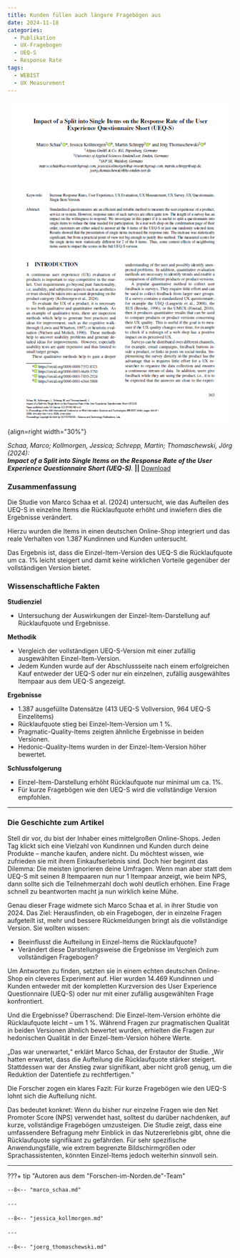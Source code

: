 ```yaml
---
title: Kunden füllen auch längere Fragebögen aus
date: 2024-11-18
categories:
  - Publikation
  - UX-Fragebogen
  - UEQ-S
  - Response Rate
tags:
  - WEBIST
  - UX Measurement
---
```


![Artikel Benchmark UEQ-S Vergleich](assets/2024-article-split-ueq-s.PNG){align=right width="30%"}

*Schaa, Marco; Kollmorgen, Jessica; Schrepp, Martin; Thomaschewski, Jörg (2024): <br> __Impact of a Split into Single Items on the Response Rate of the User Experience Questionnaire Short (UEQ-S)__.* **||** 
<a href="https://www.scitepress.org/Papers/2024/130464/130464.pdf">Download</a>



### Zusammenfassung

Die Studie von Marco Schaa et al. (2024) untersucht, wie das Aufteilen des UEQ-S in einzelne Items die Rücklaufquote erhöht und inwiefern dies die Ergebnisse verändert. 

Hierzu wurden die Items in einen deutschen Online-Shop integriert und das reale Verhalten von 1.387 Kundinnen und Kunden untersucht. 

Das Ergebnis ist, dass die Einzel-Item-Version des UEQ-S die Rücklaufquote um ca. 1% leicht steigert und damit keine wirklichen Vorteile gegenüber der vollständigen Version bietet.  


<!-- more -->


### Wissenschaftliche Fakten 

**Studienziel** 

- Untersuchung der Auswirkungen der Einzel-Item-Darstellung auf Rücklaufquote und Ergebnisse.

**Methodik**

  - Vergleich der vollständigen UEQ-S-Version mit einer zufällig ausgewählten Einzel-Item-Version.
  - Jedem Kunden wurde auf der Abschlussseite nach einem erfolgreichen Kauf entweder der UEQ-S oder nur ein einzelnen, zufällig ausgewähltes Itempaar aus dem UEQ-S angezeigt.

**Ergebnisse**

  - 1.387 ausgefüllte Datensätze (413 UEQ-S Vollversion, 964 UEQ-S Einzelitems)
  - Rücklaufquote stieg bei Einzel-Item-Version um 1 %.
  - Pragmatic-Quality-Items zeigten ähnliche Ergebnisse in beiden Versionen.
  - Hedonic-Quality-Items wurden in der Einzel-Item-Version höher bewertet.

**Schlussfolgerung**

  - Einzel-Item-Darstellung erhöht Rücklaufquote nur minimal um ca. 1%.
  - Für kurze Fragebögen wie den UEQ-S wird die vollständige Version empfohlen.

---


### Die Geschichte zum Artikel

Stell dir vor, du bist der Inhaber eines mittelgroßen Online-Shops. Jeden Tag klickt sich eine Vielzahl von Kundinnen und Kunden durch deine Produkte – manche kaufen, andere nicht. Du möchtest wissen, wie zufrieden sie mit ihrem Einkaufserlebnis sind. Doch hier beginnt das Dilemma: Die meisten ignorieren deine Umfragen. Wenn man aber statt dem UEQ-S mit seinen 8 Itempaaren nun nur 1 Itempaar anzeigt, wie beim NPS, dann sollte sich die Teilnehmerzahl doch wohl deutlich erhöhen. Eine Frage schnell zu beantworten macht ja nun wirklich keine Mühe.

Genau dieser Frage widmete sich Marco Schaa et al. in ihrer Studie von 2024. Das Ziel: Herausfinden, ob ein Fragebogen, der in einzelne Fragen aufgeteilt ist, mehr und bessere Rückmeldungen bringt als die vollständige Version. Sie wollten wissen:
- Beeinflusst die Aufteilung in Einzel-Items die Rücklaufquote?
- Verändert diese Darstellungsweise die Ergebnisse im Vergleich zum vollständigen Fragebogen?

Um Antworten zu finden, setzten sie in einem echten deutschen Online-Shop ein cleveres Experiment auf. Hier wurden 14.469 Kundinnen und Kunden entweder mit der kompletten Kurzversion des User Experience Questionnaire (UEQ-S) oder nur mit einer zufällig ausgewählten Frage konfrontiert.

Und die Ergebnisse? Überraschend: Die Einzel-Item-Version erhöhte die Rücklaufquote leicht – um 1 %. Während Fragen zur pragmatischen Qualität in beiden Versionen ähnlich bewertet wurden, erhielten die Fragen zur hedonischen Qualität in der Einzel-Item-Version höhere Werte.

„Das war unerwartet,“ erklärt Marco Schaa, der Erstautor der Studie. „Wir hatten erwartet, dass die Aufteilung die Rücklaufquote stärker steigert. Stattdessen war der Anstieg zwar signifikant, aber nicht groß genug, um die Reduktion der Datentiefe zu rechtfertigen.“

Die Forscher zogen ein klares Fazit: Für kurze Fragebögen wie den UEQ-S lohnt sich die Aufteilung nicht.

Das bedeutet konkret: Wenn du bisher nur einzelne Fragen wie den Net Promoter Score (NPS) verwendet hast, solltest du darüber nachdenken, auf kurze, vollständige Fragebögen umzusteigen. Die Studie zeigt, dass eine umfassendere Befragung mehr Einblick in das Nutzererlebnis gibt, ohne die Rücklaufquote signifikant zu gefährden. Für sehr spezifische Anwendungsfälle, wie extrem begrenzte Bildschirmgrößen oder Sprachassistenten, könnten Einzel-Items jedoch weiterhin sinnvoll sein.

---

???+ tip "Autoren aus dem "Forschen-im-Norden.de"-Team"

    --8<-- "marco_schaa.md"

    ---

    --8<-- "jessica_kollmorgen.md"

    ---
    
    --8<-- "joerg_thomaschewski.md"


